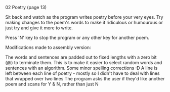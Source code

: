 02 Poetry (page 13)

Sit back and watch as the program writes poetry before your very eyes. Try making changes to the poem's words to make it ridiculous or humourous or just try and give it more to write.

Press 'N' key to stop the program or any other key for another poem.

Modifications made to assembly version:

The words and sentences are padded out to fixed lengths with a zero bit (@) to terminate them. This is to make it easier to select random words and sentences with an algorithm.
Some minor spelling corrections :D
A line is left between each line of poetry - mostly so I didn't have to deal with lines that wrapped over two lines
The program asks the user if they'd like another poem and scans for Y & N, rather than just N
